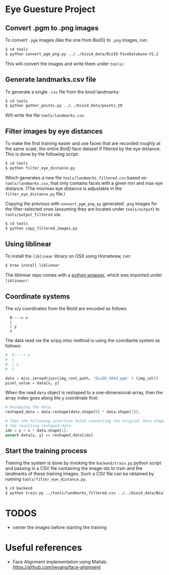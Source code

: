 # Eye Guesture Project

## Convert .pgm to .png images

To convert `.pgm` images (like the one from BioID) to `.png` images, run:

```bash
$ cd tools
$ python convert_pgm_png.py ../../bioid_data/BioID-FaceDatabase-V1.2
```

This will convert the images and write them under `tools/`.

## Generate landmarks.csv file

To generate a single `.csv` file from the bioid landmarks:

```bash
$ cd tools
$ python gather_points.py ../../bioid_data/points_20
```

Will write the file `tools/landmarks.csv`.

## Filter images by eye distances

To make the first training easier and use faces that are recorded roughly at the same scale, the entire BioID face dataset if filtered by the eye distance. This is done by the following script:

```bash
$ cd tools
$ python filter_eye_distance.py
```

Which generates a new file `tools/landmarks_filtered.csv` based on `tools/landmarks.csv`, that only contains faces with a given min and max eye distance. (The min/max eye distance is adjustable in the `filter_eye_distance.py` file.)

Copying the previous with `convert_pgm_png.py` generated `.png` images for the filter-selected ones (assuming they are located under `tools/output`) to `tools/output_filtered` via:

```bash
$ cd tools
$ python copy_filtered_images.py
```

## Using liblinear

To install the `liblinear` library on OSX using Homebrew, run:

```bash
$ brew install liblinear
```

The liblinear repo comes with a [python wrapper](https://github.com/ninjin/liblinear/tree/master/python), which was imported under `liblinear/`.

## Coordinate systems

The x/y coordinates from the BioId are encoded as follows

```
  0----> x
  |
  | y
  v
```

The data read via the scipy.misc method is using the coordiante system as follows:

```python
#  0----> y
#  |
#  | x
#  v

data = misc.imread(join(img_root_path, 'BioID_%04d.pgm' % (img_id)))
pixel_value = data[x, y]
```

When the read `data` object is reshaped to a one-dimensional-array, then the array
index goes along the y coordinate first:

```python
# Reshaping the data.
reshaped_data = data.reshape(data.shape[0] * data.shape[1]);

# Then the following assertion holds connecting the original data shape and
# the resulting reshaped data:
idx = y + x * data.shape[1];
assert data[x, y] == reshaped_data[idx]
```

## Start the training process

Training the system is done by invoking the `backend/train.py` python script and passing in a CSV file containing the image-ids to train and the landmarks of these training images. Such a CSV file can be obtained by running `tools/filter_eye_distance.py`.

```bash
$ cd backend
$ python train.py ../tools/landmarks_filtered.csv ../../bioid_data/BioID-FaceDatabase-V1.2
```

# TODOS

- center the images before starting the training

# Useful references

- Face Alignment implementation using Matlab: https://github.com/jwyang/face-alignment

